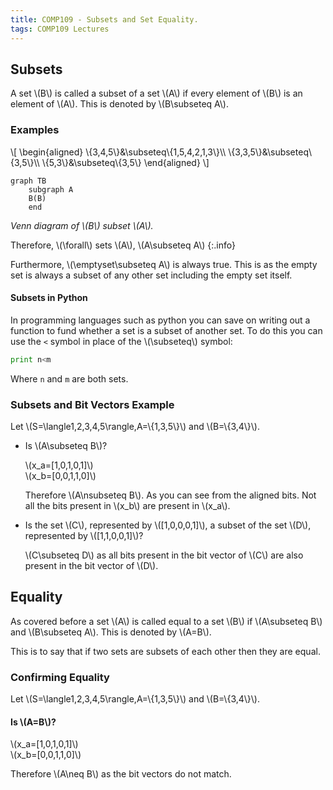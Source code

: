 ```yaml
---
title: COMP109 - Subsets and Set Equality.
tags: COMP109 Lectures
---
```

## Subsets
A set &#92;(B&#92;) is called a subset of a set &#92;(A&#92;) if every element of &#92;(B&#92;) is an element of &#92;(A&#92;). This is denoted by &#92;(B\subseteq A&#92;).

### Examples
&#92;[
\begin{aligned}
&#92;{3,4,5&#92;}&\subseteq&#92;{1,5,4,2,1,3&#92;}&#92;&#92;
&#92;{3,3,5&#92;}&\subseteq&#92;{3,5&#92;}&#92;&#92;
&#92;{5,3&#92;}&\subseteq&#92;{3,5&#92;}
\end{aligned}
&#92;]


```mermaid
graph TB
    subgraph A
    B(B)
    end
```
*Venn diagram of &#92;(B&#92;) subset &#92;(A&#92;).*

Therefore, &#92;(\forall&#92;) sets &#92;(A&#92;), &#92;(A\subseteq A&#92;)
{:.info}

Furthermore, &#92;(\emptyset\subseteq A&#92;) is always true. This is as the empty set is always a subset of any other set including the empty set itself.

#### Subsets in Python
In programming languages such as python you can save on writing out a function to fund whether a set is a subset of another set. To do this you can use the `<` symbol in place of the &#92;(\subseteq&#92;) symbol:

```python
print n<m
```

Where `n` and `m` are both sets.

### Subsets and Bit Vectors Example
Let &#92;(S=\langle1,2,3,4,5\rangle,A=&#92;{1,3,5&#92;}&#92;) and &#92;(B=&#92;{3,4&#92;}&#92;).

* Is &#92;(A\subseteq B&#92;)?

	&#92;(x_a=[1,0,1,0,1]&#92;)  
	&#92;(x_b=[0,0,1,1,0]&#92;)
	
	Therefore &#92;(A\nsubseteq B&#92;). As you can see from the aligned bits. Not all the bits present in &#92;(x_b&#92;) are present in &#92;(x_a&#92;).

* Is the set &#92;(C&#92;), represented by &#92;([1,0,0,0,1]&#92;), a subset  of the set &#92;(D&#92;), represented by &#92;([1,1,0,0,1]&#92;)?
	
	&#92;(C\subseteq D&#92;) as all bits present in the bit vector of &#92;(C&#92;) are also present in the bit vector of &#92;(D&#92;).
	
## Equality
As covered before a set &#92;(A&#92;) is called equal to a set &#92;(B&#92;) if &#92;(A\subseteq B&#92;) and &#92;(B\subseteq A&#92;). This is denoted by &#92;(A=B&#92;).

This is to say that if two sets are subsets of each other then they are equal.

### Confirming Equality
Let &#92;(S=\langle1,2,3,4,5\rangle,A=&#92;{1,3,5&#92;}&#92;) and &#92;(B=&#92;{3,4&#92;}&#92;).

#### Is &#92;(A=B&#92;)?
&#92;(x_a=[1,0,1,0,1]&#92;)  
&#92;(x_b=[0,0,1,1,0]&#92;)

Therefore &#92;(A\neq B&#92;) as the bit vectors do not match.
